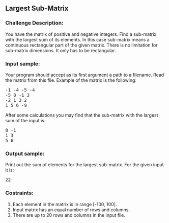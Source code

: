 <h2>Largest Sub-Matrix</h2>

<h3>Challenge Description:</h3>
<p>
    You have the matrix of positive and negative integers. Find a sub-matrix with the largest sum of its elements.
    In this case sub-matrix means a continuous rectangular part of the given matrix. There is no limitation for
    sub-matrix dimensions. It only has to be rectangular.
</p>

<h3>Input sample:</h3>
<p>
    Your program should accept as its first argument a path to a filename.
    Read the matrix from this file.
    Example of the matrix is the following:
</p>

<pre>-1 -4 -5 -4
-5 8 -1 3
-2 1 3 2
1 5 6 -9</pre>

<p>
    After some calculations you may find that the sub-matrix with the largest sum of the input is:
</p>

<pre>8 -1
1 3
5 6</pre>

<h3>Output sample:</h3>

<p>
    Print out the sum of elements for the largest sub-matrix. For the given
    input it is:
</p>

<pre>22</pre>

<h3>Costraints:</h3>
<ol>
<li>Each element in the matrix is in range [-100, 100].</li>
<li>Input matrix has an equal number of rows and columns.</li>
<li>There are up to 20 rows and columns in the input file.</li>
</ol>